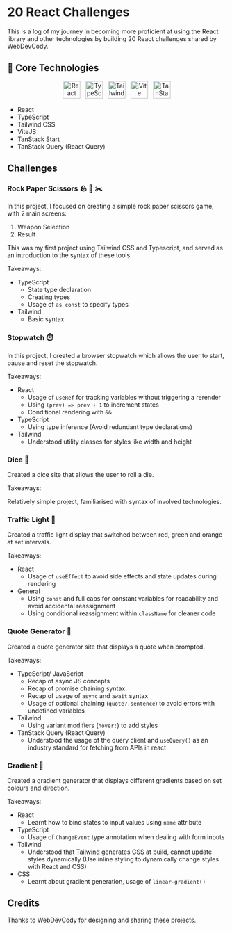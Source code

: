 # 20 React Challenges

This is a log of my journey in becoming more proficient at using the React library and other technologies by building 20 React challenges shared by WebDevCody.

## 🚀 Core Technologies

<p align="center">
  <img src="https://cdn.jsdelivr.net/gh/devicons/devicon@latest/icons/react/react-original.svg" alt="React" width="40" />
  &nbsp;
  <img src="https://cdn.jsdelivr.net/gh/devicons/devicon@latest/icons/typescript/typescript-original.svg" alt="TypeScript" width="40" />   
  &nbsp;
  <img src="https://cdn.jsdelivr.net/gh/devicons/devicon@latest/icons/tailwindcss/tailwindcss-original.svg" alt="Tailwind CSS" width="40" />
  &nbsp;
  <img src="https://cdn.jsdelivr.net/gh/devicons/devicon@latest/icons/vitejs/vitejs-original.svg" alt="Vite" width="40" height="40"/>
  &nbsp;
  <img src="https://tanstack.com/assets/splash-dark-8nwlc0Nt.png" alt="TanStack Start" width="40" height="40"/>
</p>

- React
- TypeScript
- Tailwind CSS
- ViteJS
- TanStack Start
- TanStack Query (React Query)


## Challenges

### Rock Paper Scissors 🪨 📄 ✂️ 

In this project, I focused on creating a simple rock paper scissors game, with 2 main screens:

1. Weapon Selection
2. Result

This was my first project using Tailwind CSS and Typescript, and served as an introduction to the syntax of these tools.

Takeaways:
- TypeScript
  - State type declaration
  - Creating types
  - Usage of `as const` to specify types
- Tailwind
  - Basic syntax

### Stopwatch ⏱️

In this project, I created a browser stopwatch which allows the user to start, pause and reset the stopwatch.

Takeaways:
- React
  - Usage of `useRef` for tracking variables without triggering a rerender
  - Using `(prev) => prev + 1` to increment states
  - Conditional rendering with `&&`
- TypeScript
  - Using type inference (Avoid redundant type declarations)
- Tailwind
  - Understood utility classes for styles like width and height

### Dice 🎲

Created a dice site that allows the user to roll a die.

Takeaways:

Relatively simple project, familiarised with syntax of involved technologies.

### Traffic Light 🚦

Created a traffic light display that switched between red, green and orange at set intervals.

Takeaways:
- React
  - Usage of `useEffect` to avoid side effects and state updates during rendering
- General
  - Using `const` and full caps for constant variables for readability and avoid accidental reassignment
  - Using conditional reassignment within `className` for cleaner code

### Quote Generator 💬

Created a quote generator site that displays a quote when prompted.

Takeaways:
- TypeScript/ JavaScript
  - Recap of async JS concepts
  - Recap of promise chaining syntax
  - Recap of usage of `async` and `await` syntax
  - Usage of optional chaining (`quote?.sentence`) to avoid errors with undefined variables
- Tailwind
  - Using variant modifiers (`hover:`) to add styles
- TanStack Query (React Query)
  - Understood the usage of the query client and `useQuery()` as an industry standard for fetching from APIs in react

### Gradient 🌈

Created a gradient generator that displays different gradients based on set colours and direction.

Takeaways:
- React
  - Learnt how to bind states to input values using `name` attribute
- TypeScript
  - Usage of `ChangeEvent` type annotation when dealing with form inputs
- Tailwind
  - Understood that Tailwind generates CSS at build, cannot update styles dynamically (Use inline styling to dynamically change styles with React and CSS)
- CSS
  - Learnt about gradient generation, usage of `linear-gradient()`

## Credits
Thanks to WebDevCody for designing and sharing these projects.